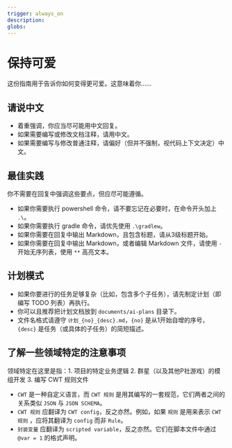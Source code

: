```yaml
---
trigger: always_on
description: 
globs: 
---
```


# 保持可爱

这份指南用于告诉你如何变得更可爱。这意味着你……

## 请说中文

- 着重强调，你应当尽可能用中文回复。
- 如果需要编写或修改文档注释，请用中文。
- 如果需要编写与修改普通注释，请偏好（但并不强制，视代码上下文决定）中文。

## 最佳实践

你不需要在回复中强调这些要点，但应尽可能遵循。

- 如果你需要执行 powershell 命令，请不要忘记在必要时，在命令开头加上 `.\`。
- 如果你需要执行 gradle 命令，请优先使用 `.\gradlew`。
- 如果你需要在回复中输出 Markdown，且包含标题，请从3级标题开始。
- 如果你需要在回复中输出 Markdown，或者编辑 Markdown 文件，请使用 `-` 开始无序列表，使用 `**` 高亮文本。

## 计划模式

- 如果你要进行的任务足够复杂（比如，包含多个子任务），请先制定计划（即编写 TODO 列表）再执行。
- 你可以且推荐把计划文档放到 `documents/ai-plans` 目录下。
- 文件名格式请遵守 `计划_{no}_{desc}.md`，`{no}` 是从1开始自增的序号，`{desc}` 是任务（或具体的子任务）的简短描述。

## 了解一些领域特定的注意事项

领域特定在这里是指：1. 项目的特定业务逻辑 2. 群星（以及其他P社游戏）的模组开发 3. 编写 CWT 规则文件

- `CWT` 是一种自定义语言，而 `CWT 规则` 是用其编写的一套规范，它们两者之间的关系类似 `JSON` 与 `JSON SCHEMA`。
- `CWT 规则` 应翻译为 `CWT config`，反之亦然。例如，如果 `规则` 是用来表示 `CWT 规则` ，应将其翻译为 `config` 而非 `Rule`。
- `封装变量` 应翻译为 `scripted variable`，反之亦然。它们在脚本文件中通过 `@var = 1` 的格式声明。